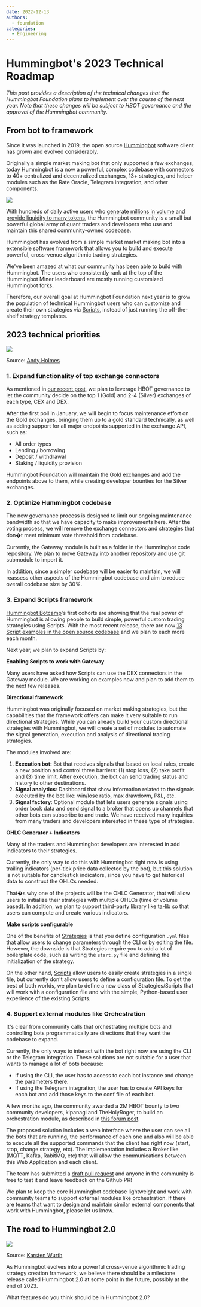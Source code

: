 ```yaml
---
date: 2022-12-13
authors:
  - foundation
categories:
  - Engineering
---
```


# Hummingbot's 2023 Technical Roadmap


*This post provides a description of the technical changes that the Hummingbot Foundation plans to implement over the course of the next year. Note that these changes will be subject to HBOT governance and the approval of the Hummingbot community.*

From bot to framework
---------------------

Since it was launched in 2019, the open source [Hummingbot](https://github.com/hummingbot/hummingbot?ref=blog.hummingbot.org) software client has grown and evolved considerably. 

Originally a simple market making bot that only supported a few exchanges, today Hummingbot is a now a powerful, complex codebase with connectors to 40+ centralized and decentralized exchanges, 13+ strategies, and helper modules such as the Rate Oracle, Telegram integration, and other components.

<!-- more -->

![](image_1.jpg)

With hundreds of daily active users who [generate millions in volume](https://p.datadoghq.com/sb/a96a744f5-a15479d77992ccba0d23aecfd4c87a52?ref=blog.hummingbot.org) and [provide liquidity to many tokens](https://miners.hummingbot.io/?ref=blog.hummingbot.org), the Hummingbot community is a small but powerful global army of quant traders and developers who use and maintain this shared community-owned codebase.

Hummingbot has evolved from a simple market market making bot into a extensible software framework that allows you to build and execute powerful, cross-venue algorithmic trading strategies. 

We've been amazed at what our community has been able to build with Hummingbot. The users who consistently rank at the top of the Hummingbot Miner leaderboard are mostly running customized Hummingbot forks. 

Therefore, our overall goal at Hummingbot Foundation next year is to grow the population of technical Hummingbot users who can customize and create their own strategies via [Scripts](https://docs.hummingbot.org/scripts?ref=blog.hummingbot.org), instead of just running the off-the-shelf strategy templates. 

2023 technical priorities
-------------------------

![](image_2.jpg)

Source: [Andy Holmes](https://unsplash.com/photos/rCbdp8VCYhQ?ref=blog.hummingbot.org)

### 1. Expand functionality of top exchange connectors

As mentioned in [our recent post](https://blog.hummingbot.org/changes-to-hummingbot-maintenance-and-governance-processes/), we plan to leverage HBOT governance to let the community decide on the top 1 (Gold) and 2-4 (Silver) exchanges of each type, CEX and DEX.

After the first poll in January, we will begin to focus maintenance effort on the Gold exchanges, bringing them up to a gold standard technically, as well as adding support for all major endpoints supported in the exchange API, such as:

* All order types
* Lending / borrowing
* Deposit / withdrawal
* Staking / liquidity provision

Hummingbot Foundation will maintain the Gold exchanges and add the endpoints above to them, while creating developer bounties for the Silver exchanges.

### 2. Optimize Hummingbot codebase

The new governance process is designed to limit our ongoing maintenance bandwidth so that we have capacity to make improvements here. After the voting process, we will remove the exchange connectors and strategies that don�t meet minimum vote threshold from codebase.

Currently, the Gateway module is built as a folder in the Hummingbot code repository. We plan to move Gateway into another repository and use git submodule to import it.

In addition, since a simpler codebase will be easier to maintain, we will reassess other aspects of the Hummingbot codebase and aim to reduce overall codebase size by 30%.

### 3. Expand Scripts framework

[Hummingbot Botcamp](https://hummingbot.org/botcamp?ref=blog.hummingbot.org)'s first cohorts are showing that the real power of Hummingbot is allowing people to build simple, powerful custom trading strategies using Scripts. With the most recent release, there are now [13 Script examples in the open source codebase](https://github.com/hummingbot/hummingbot/tree/master/scripts?ref=blog.hummingbot.org) and we plan to each more each month.

Next year, we plan to expand Scripts by:

**Enabling Scripts to work with Gateway**

Many users have asked how Scripts can use the DEX connectors in the Gateway module. We are working on examples now and plan to add them to the next few releases.

**Directional framework**

Hummingbot was originally focused on market making strategies, but the capabilities that the framework offers can make it very suitable to run directional strategies. While you can already build your custom directional strategies with Hummingbot, we will create a set of modules to automate the signal generation, execution and analysis of directional trading strategies.

The modules involved are:

1. **Execution bot:** Bot that receives signals that based on local rules, create a new position and control three barriers: (1) stop loss, (2) take profit and (3) time limit. After execution, the bot can send trading status and history to other destinations.
2. **Signal analytics**: Dashboard that show information related to the signals executed by the bot like: win/lose ratio, max drawdown, P&L, etc.
3. **Signal factory**: Optional module that lets users generate signals using order book data and send signal to a broker that opens up channels that other bots can subscribe to and trade. We have received many inquiries from many traders and developers interested in these type of strategies.

**OHLC Generator + Indicators**

Many of the traders and Hummingbot developers are interested in add indicators to their strategies. 

Currently, the only way to do this with Hummingbot right now is using trailing indicators (per-tick price data collected by the bot), but this solution is not suitable for candlestick indicators, since you have to get historical data to construct the OHLCs needed.

That�s why one of the projects will be the OHLC Generator, that will allow users to initialize their strategies with multiple OHLCs (time or volume based). In addition, we plan to support third-party library like [ta-lib](https://github.com/mrjbq7/ta-lib?ref=blog.hummingbot.org) so that users can compute and create various indicators.

**Make scripts configurable**

One of the benefits of [Strategies](https://docs.hummingbot.org/strategies?ref=blog.hummingbot.org) is that you define configuration `.yml` files that allow users to change parameters through the CLI or by editing the file. However, the downside is that Strategies require you to add a lot of boilerplate code, such as writing the `start.py` file and defining the initialization of the strategy.

On the other hand, [Scripts](https://docs.hummingbot.org/scripts?ref=blog.hummingbot.org) allow users to easily create strategies in a single file, but currently don't allow users to define a configuration file. To get the best of both worlds, we plan to define a new class of Strategies/Scripts that will work with a configuration file and with the simple, Python-based user experience of the existing Scripts.  


### 4. Support external modules like Orchestration

It's clear from community calls that orchestrating multiple bots and controlling bots programmatically are directions that they want the codebase to expand.

Currently, the only ways to interact with the bot right now are using the CLI or the Telegram integration. These solutions are not suitable for a user that wants to manage a lot of bots because:

* If using the CLI, the user has to access to each bot instance and change the parameters there.
* If using the Telegram integration, the user has to create API keys for each bot and add those keys to the conf file of each bot.

A few months ago, the community awarded a 2M HBOT bounty to two community developers, klpanagi and TheHolyRoger, to build an orchestration module, as described in [this forum post](https://forum.hummingbot.org/t/hip-bot-orchestration/186?ref=blog.hummingbot.org).

The proposed solution includes a web interface where the user can see all the bots that are running, the performance of each one and also will be able to execute all the supported commands that the client has right now (start, stop, change strategy, etc). The implementation includes a Broker like (MQTT, Kafka, RabitMQ, etc) that will allow the communications between this Web Application and each client.

The team has submitted a [draft pull request](https://github.com/hummingbot/hummingbot/pull/5945?ref=blog.hummingbot.org) and anyone in the community is free to test it and leave feedback on the Github PR!

We plan to keep the core Hummingbot codebase lightweight and work with community teams to support external modules like orchestration. If there are teams that want to design and maintain similar external components that work with Hummingbot, please let us know.

The road to Hummingbot 2.0
--------------------------

![](image_3.jpg)

Source: [Karsten Wurth](https://unsplash.com/photos/rafblRbne3o?ref=blog.hummingbot.org)

As Hummingbot evolves into a powerful cross-venue algorithmic trading strategy creation framework, we believe there should be a milestone release called Hummingbot 2.0 at some point in the future, possibly at the end of 2023. 

What features do you think should be in Hummingbot 2.0?


